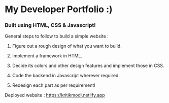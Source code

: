# My Developer Portfolio :)

### Built using HTML, CSS & Javascript!

General steps to follow to build a simple website :

1. Figure out a rough design of what you want to build.

2. Implement a framework in HTML.

3. Decide its colors and other design features and implement those in CSS.

4. Code the backend in Javascript wherever required.

5. Redesign each part as per requirement!

Deployed website : https://kritikmodi.netlify.app
